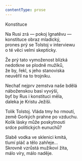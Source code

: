 ```yaml
---
contentType: prose
---
```


<section>

Konstituce

Na Rusi zrá — pokoj Ignatěvu —  
konstituce obraz mladický,  
prones prý se Tolstoj v interviewu  
o té věci velmi skepticky.

</section>

<section>

Že prý tato vymoženost blízká  
nedotkne se plodně mužíků,  
že by, řekl, s jeho stanoviska  
neuvěřil na to trojníku.

</section>

<section>

Nechať nejprv zemstva naše bdělá  
náboženskou basi vyvýší,  
byť by Rus i konstituci měla,  
daleka je Kristu Ježíši.

</section>

<section>

Tolik Tolstoj. Vláda tmy ho rmoutí,  
země Gorkých prahne po vzduchu.  
Kolik lásky může poskytnouti  
srdce politických eunuchů?

</section>

<section>

Slabě vodka ve sklenici kmitá,  
tlumí pláč a tělo zahřeje…  
Skrovně vzrůstá mužíkovi žita,  
málo víry, málo naděje.

</section>
